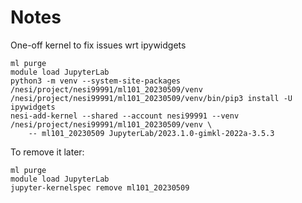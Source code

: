 # Notes

One-off kernel to fix issues wrt ipywidgets

```
ml purge
module load JupyterLab
python3 -m venv --system-site-packages /nesi/project/nesi99991/ml101_20230509/venv
/nesi/project/nesi99991/ml101_20230509/venv/bin/pip3 install -U ipywidgets
nesi-add-kernel --shared --account nesi99991 --venv /nesi/project/nesi99991/ml101_20230509/venv \
    -- ml101_20230509 JupyterLab/2023.1.0-gimkl-2022a-3.5.3
```

To remove it later:

```
ml purge
module load JupyterLab
jupyter-kernelspec remove ml101_20230509
```
